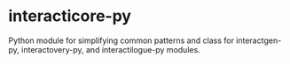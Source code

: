 # interacticore-py
Python module for simplifying common patterns and class for interactgen-py, interactovery-py, and interactilogue-py modules.
